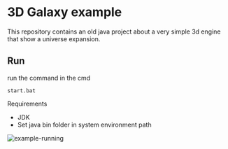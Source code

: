 # 3D Galaxy example

This repository contains an old java project about a very simple 3d engine that show a universe expansion.

Run
------------
run the command in the cmd
```CMD
start.bat
```

Requirements

- JDK
- Set java bin folder in system environment path

![example-running](https://github.com/hiral2/3d-universe/blob/master/example.gif)